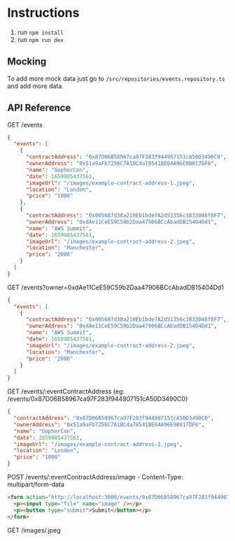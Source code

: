 # Instructions

1. run `npm install`
2. run `npm run dev`

## Mocking

To add more mock data just go to `/src/repositories/events.repository.ts` and add more data.

## API Reference

GET /events

```json
{
  "events": [
    {
      "contractAddress": "0x87D06B58967ca97F283f944907151cA50D3490C0",
      "ownerAddress": "0x51a9aFb7256C7A1BCda78541BE64A96E9B817DF6",
      "name": "GopherCon",
      "date": 1659985437561,
      "imageUrl": "/images/example-contract-address-1.jpeg",
      "location": "London",
      "price": "1000"
    },
    {
      "contractAddress": "0x005607d38a210Eb1bde7A2d51356c3B33046f0F7",
      "ownerAddress": "0xdAe11CeE59C59b2Daa47906BCcAbadDB15404Dd1",
      "name": "AWS Summit",
      "date": 1659985437561,
      "imageUrl": "/images/example-contract-address-2.jpeg",
      "location": "Manchester",
      "price": "2000"
    }
  ]
}
```

GET /events?owner=0xdAe11CeE59C59b2Daa47906BCcAbadDB15404Dd1

```json
{
  "events": [
    {
      "contractAddress": "0x005607d38a210Eb1bde7A2d51356c3B33046f0F7",
      "ownerAddress": "0xdAe11CeE59C59b2Daa47906BCcAbadDB15404Dd1",
      "name": "AWS Summit",
      "date": 1659985437561,
      "imageUrl": "/images/example-contract-address-2.jpeg",
      "location": "Manchester",
      "price": "2000"
    }
  ]
}
```

GET /events/:eventContractAddress (eg: /events/0x87D06B58967ca97F283f944907151cA50D3490C0)

```json
{
  "contractAddress": "0x87D06B58967ca97F283f944907151cA50D3490C0",
  "ownerAddress": "0x51a9aFb7256C7A1BCda78541BE64A96E9B817DF6",
  "name": "GopherCon",
  "date": 1659985437561,
  "imageUrl": "/images/example-contract-address-1.jpeg",
  "location": "London",
  "price": "1000"
}
```

POST /events/:eventContractAddress/image - Content-Type: multipart/form-data

```html
<form action="http://localhost:3000/events/0x87D06B58967ca97F283f944907151cA50D3490C0/image" method="post" enctype="multipart/form-data">
  <p><input type="file" name="image" /></p>
  <p><button type="submit">Submit</button></p>
</form>
```

GET /images/<contractAddress>.jpeg
